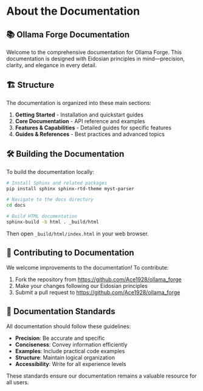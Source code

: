 # About the Documentation

## 📚 Ollama Forge Documentation

Welcome to the comprehensive documentation for Ollama Forge. This documentation is designed with Eidosian principles in mind—precision, clarity, and elegance in every detail.

## 🏗️ Structure

The documentation is organized into these main sections:

1. **Getting Started** - Installation and quickstart guides
2. **Core Documentation** - API reference and examples
3. **Features & Capabilities** - Detailed guides for specific features
4. **Guides & References** - Best practices and advanced topics

## 🛠️ Building the Documentation

To build the documentation locally:

```bash
# Install Sphinx and related packages
pip install sphinx sphinx-rtd-theme myst-parser

# Navigate to the docs directory
cd docs

# Build HTML documentation
sphinx-build -b html . _build/html
```

Then open `_build/html/index.html` in your web browser.

## 🔄 Contributing to Documentation

We welcome improvements to the documentation! To contribute:

1. Fork the repository from https://github.com/Ace1928/ollama_forge
2. Make your changes following our Eidosian principles
3. Submit a pull request to https://github.com/Ace1928/ollama_forge

## 📜 Documentation Standards

All documentation should follow these guidelines:

- **Precision**: Be accurate and specific
- **Conciseness**: Convey information efficiently
- **Examples**: Include practical code examples
- **Structure**: Maintain logical organization
- **Accessibility**: Write for all experience levels

These standards ensure our documentation remains a valuable resource for all users.